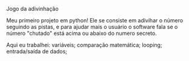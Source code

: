 Jogo da adivinhação

Meu primeiro projeto em python!
Ele se consiste em adivihar o número seguindo as pistas, e para ajudar mais o usuário o software fala se o número "chutado" está acima ou abaixo do numero secreto.

Aqui eu trabalhei: 
variáveis;
comparação matemática;
looping;
entrada/saída de dados;